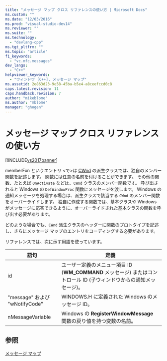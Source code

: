 ```yaml
---
title: "メッセージ マップ クロス リファレンスの使い方 | Microsoft Docs"
ms.custom: ""
ms.date: "12/03/2016"
ms.prod: "visual-studio-dev14"
ms.reviewer: ""
ms.suite: ""
ms.technology: 
  - "devlang-cpp"
ms.tgt_pltfrm: ""
ms.topic: "article"
f1_keywords: 
  - "vc.mfc.messages"
dev_langs: 
  - "C++"
helpviewer_keywords: 
  - "ウィンドウ [C++], メッセージ マップ"
ms.assetid: 2e863d23-9e58-45ba-b5e4-a8ceefccd0c8
caps.latest.revision: 11
caps.handback.revision: 7
author: "mikeblome"
ms.author: "mblome"
manager: "ghogen"
---
```

# メッセージ マップ クロス リファレンスの使い方
[!INCLUDE[vs2017banner](../../assembler/inline/includes/vs2017banner.md)]

memberFxn というエントリ \<で\>は [CWnd](../Topic/CWnd%20Class.md) の派生クラスでは、独自のメンバー関数を記述します。  関数には任意の名前を付けることができます。  その他の関数、たとえば `OnActivate` などは、`CWnd` クラスのメンバー関数です。  呼び出されると Windows の `DefWindowProc` 関数にメッセージを渡します。  Windows の通知メッセージを処理する場合は、派生クラスで該当する `CWnd` のメンバー関数をオーバーライドします。  独自に作成する関数では、基本クラスや Windows がメッセージに応答できるように、オーバーライドされた基本クラスの関数を呼び出す必要があります。  
  
 どのような場合でも、`CWnd` 派生クラスのヘッダーに関数のプロトタイプを記述し、さらにメッセージ マップのエントリをコーディングする必要があります。  
  
 リファレンスでは、次に示す用語を使っています。  
  
|語句|定義|  
|--------|--------|  
|id|ユーザー定義のメニュー項目 ID \(**WM\_COMMAND** メッセージ\) またはコントロール ID \(子ウィンドウからの通知メッセージ\)。|  
|"message" および "wNotifyCode"|WINDOWS.H に定義された Windows のメッセージ ID。|  
|nMessageVariable|Windows の **RegisterWindowMessage** 関数の戻り値を持つ変数の名前。|  
  
## 参照  
 [メッセージ マップ](../../mfc/reference/message-maps-mfc.md)